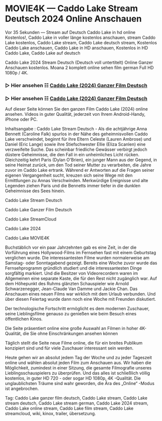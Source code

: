 # MOVIE4K — Caddo Lake Stream Deutsch 2024 Online Anschauen
Vor 35 Sekunden — Stream auf Deutsch Caddo Lake in hd online Kostenlos!, Caddo Lake in voller länge kostenlos anschauen, stream Caddo Lake kostenlos, Caddo Lake stream, Caddo Lake deutsch stream, Kostenlos Caddo Lake anschauen, Caddo Lake in HD anschauen, Kostenlos in HD Caddo Lake, Caddo Lake auf deutsch

Caddo Lake 2024 Stream Deutsch (Deutsch voll untertitelt) Online Ganzer Anschauen kostenlos. Moana 2 komplett online sehen film german Full HD 1080p / 4K.

### ▷ Hier ansehen ☷ [Caddo Lake (2024) Ganzer Film Deutsch](https://is.gd/Yd0zgV)

### ▷ Hier ansehen ☷ [Caddo Lake (2024) Ganzer Film Deutsch](https://is.gd/Yd0zgV)

Auf dieser Seite können Sie den ganzen Film Caddo Lake (2024) online ansehen. Videos in guter Qualität, jederzeit von Ihrem Android-Handy, iPhone oder PC.

Inhaltsangabe : Caddo Lake Stream Deutsch - Als die achtjährige Anna Bennett (Caroline Falk) spurlos in der Nähe des geheimnisvollen Caddo Lake verschwindet, beginnt für ihre Eltern Celeste (Lauren Ambrose) und Daniel (Eric Lange) sowie ihre Stiefschwester Ellie (Eliza Scanlen) eine verzweifelte Suche. Das scheinbar friedliche Gewässer verbirgt jedoch düstere Geheimnisse, die den Fall in ein unheimliches Licht rücken. Gleichzeitig kehrt Paris (Dylan O'Brien), ein junger Mann aus der Gegend, in seine Heimat zurück, um den Tod seiner Mutter zu verarbeiten, die Jahre zuvor im Caddo Lake ertrank. Während er Antworten auf die Fragen seiner eigenen Vergangenheit sucht, kreuzen sich seine Wege mit den Ermittlungen zu Annas Verschwinden. Merkwürdige Ereignisse und alte Legenden ziehen Paris und die Bennetts immer tiefer in die dunklen Geheimnisse des Sees hinein.

Caddo Lake Stream Deutsch

Caddo Lake Ganzer Film Deutsch

Caddo Lake StreamCloud

Caddo Lake 2024

Caddo Lake MOVIE4K

Buchstäblich vor ein paar Jahrzehnten gab es eine Zeit, in der die Vorführung eines Hollywood-Films im Fernsehen fast mit einem Geburtstag verglichen wurde. Die interessantesten Filme wurden normalerweise am Samstag- oder Sonntagabend gezeigt. Bereits eine Woche zuvor wurde das Fernsehprogramm gründlich studiert und die interessantesten Dinge sorgfältig markiert. Und die Besitzer von Videorecordern waren im Allgemeinen eine separate Kaste, die für den Rest nicht zugänglich war. Auf dem Höhepunkt des Ruhms glänzten Schauspieler wie Arnold Schwarzenegger, Jean-Claude Van Damme und Jackie Chan. Das Anschauen eines neuen Films war wirklich mit dem Urlaub verbunden. Und über diesen Feiertag wurde dann noch eine Woche mit Freunden diskutiert.

Der technologische Fortschritt ermöglicht es dem modernen Zuschauer, seine Lieblingsfilme genauso zu genießen wie beim Besuch eines öffentlichen Kinos.

Die Seite präsentiert online eine große Auswahl an Filmen in hoher 4K-Qualität, die Sie ohne Einschränkungen ansehen können

Täglich stellt die Seite neue Filme online, die für ein breites Publikum konzipiert sind und für viele Zuschauer interessant sein werden.

Heute gehen wir an absolut jedem Tag der Woche und zu jeder Tageszeit online und wählen absolut jeden Film zum Anschauen aus. Wir haben die Möglichkeit, zumindest in einer Sitzung, die gesamte Filmografie unseres Lieblingsschauspielers zu überprüfen. Und das alles ist schließlich völlig kostenlos, in guter HD 720 - oder sogar HD 1080p, 4K -Qualität. Die unglaublichsten Träume sind wahr geworden, die Ära des „Online“ -Modus ist angebrochen.

Tag: Caddo Lake ganzer film deutsch, Caddo Lake stream, Caddo Lake stream deutsch, Caddo Lake stream german, Caddo Lake 2024 stream, Caddo Lake online stream, Caddo Lake film stream, Caddo Lake streamcloud, wiki, kinox, trailer, übersetzung.
